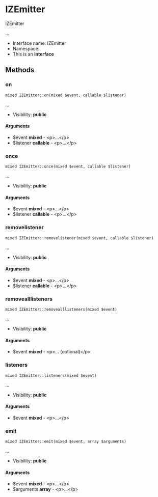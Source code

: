 IZEmitter
===============

IZEmitter

...


* Interface name: IZEmitter
* Namespace: 
* This is an **interface**






Methods
-------


### on

    mixed IZEmitter::on(mixed $event, callable $listener)



...

* Visibility: **public**


#### Arguments
* $event **mixed** - &lt;p&gt;...&lt;/p&gt;
* $listener **callable** - &lt;p&gt;...&lt;/p&gt;



### once

    mixed IZEmitter::once(mixed $event, callable $listener)



...

* Visibility: **public**


#### Arguments
* $event **mixed** - &lt;p&gt;...&lt;/p&gt;
* $listener **callable** - &lt;p&gt;...&lt;/p&gt;



### removelistener

    mixed IZEmitter::removelistener(mixed $event, callable $listener)



...

* Visibility: **public**


#### Arguments
* $event **mixed** - &lt;p&gt;...&lt;/p&gt;
* $listener **callable** - &lt;p&gt;...&lt;/p&gt;



### removealllisteners

    mixed IZEmitter::removealllisteners(mixed $event)



...

* Visibility: **public**


#### Arguments
* $event **mixed** - &lt;p&gt;... (optional)&lt;/p&gt;



### listeners

    mixed IZEmitter::listeners(mixed $event)



...

* Visibility: **public**


#### Arguments
* $event **mixed** - &lt;p&gt;...&lt;/p&gt;



### emit

    mixed IZEmitter::emit(mixed $event, array $arguments)



...

* Visibility: **public**


#### Arguments
* $event **mixed** - &lt;p&gt;...&lt;/p&gt;
* $arguments **array** - &lt;p&gt;...&lt;/p&gt;


